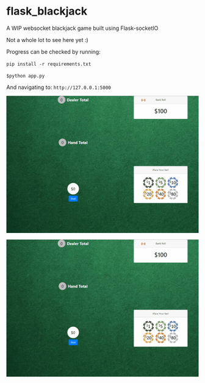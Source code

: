 # flask_blackjack
A WIP websocket blackjack game built using Flask-socketIO

Not a whole lot to see here yet :)

Progress can be checked by running:

`pip install -r requirements.txt`

`$python app.py`

And navigating to: `http://127.0.0.1:5000`

![](/readme_images/stay.gif)


![](/readme_images/double.gif)
